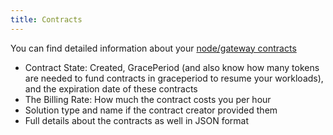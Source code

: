 ```yaml
---
title: Contracts
---
```


You can find detailed information about your [node/gateway contracts](https://manual.grid.tf/tfchain/tfchain.html)

- Contract State: Created, GracePeriod (and also know how many tokens are needed to fund contracts in graceperiod to resume your workloads), and the expiration date of these contracts
- The Billing Rate: How much the contract costs you per hour
- Solution type and name if the contract creator provided them
- Full details about the contracts as well in JSON format

<br />
<br />
